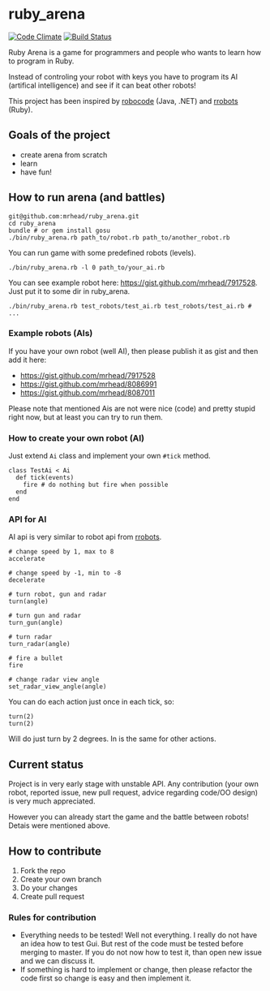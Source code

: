 # ruby_arena
[![Code
Climate](https://codeclimate.com/github/mrhead/ruby_arena.png)](https://codeclimate.com/github/mrhead/ruby_arena)
[![Build Status](https://travis-ci.org/mrhead/ruby_arena.png)](https://travis-ci.org/mrhead/ruby_arena)

Ruby Arena is a game for programmers and people who wants to learn how to program in Ruby.

Instead of controling your robot with keys you have to program its AI (artifical intelligence) and see if it can beat other robots!

This project has been inspired by [robocode][robocode] (Java, .NET) and [rrobots][rrobots] (Ruby).

## Goals of the project

- create arena from scratch
- learn
- have fun!

## How to run arena (and battles)

```
git@github.com:mrhead/ruby_arena.git
cd ruby_arena
bundle # or gem install gosu
./bin/ruby_arena.rb path_to/robot.rb path_to/another_robot.rb
```

You can run game with some predefined robots (levels).

```
./bin/ruby_arena.rb -l 0 path_to/your_ai.rb
```

You can see example robot here: https://gist.github.com/mrhead/7917528. Just put it to some dir in ruby_arena.

```
./bin/ruby_arena.rb test_robots/test_ai.rb test_robots/test_ai.rb # ...
```

### Example robots (AIs)

If you have your own robot (well AI), then please publish it as gist and then add it here:

* https://gist.github.com/mrhead/7917528
* https://gist.github.com/mrhead/8086991
* https://gist.github.com/mrhead/8087011

Please note that mentioned Ais are not were nice (code) and pretty stupid right now, but at least you can try to run them.

### How to create your own robot (AI)

Just extend `Ai` class and implement your own `#tick` method.

```
class TestAi < Ai
  def tick(events)
    fire # do nothing but fire when possible
  end
end
```

### API for AI

AI api is very similar to robot api from [rrobots][rrobots].

```
# change speed by 1, max to 8
accelerate 

# change speed by -1, min to -8
decelerate

# turn robot, gun and radar
turn(angle)

# turn gun and radar
turn_gun(angle)

# turn radar
turn_radar(angle)

# fire a bullet
fire

# change radar view angle
set_radar_view_angle(angle)
```

You can do each action just once in each tick, so:

```
turn(2)
turn(2)
```

Will do just turn by 2 degrees. In is the same for other actions.

## Current status

Project is in very early stage with unstable API. Any contribution (your own robot, reported issue, new pull request, advice regarding code/OO design) is very much appreciated.

However you can already start the game and the battle between robots! Detais were mentioned above.

## How to contribute

1. Fork the repo
2. Create your own branch
3. Do your changes
4. Create pull request

### Rules for contribution

* Everything needs to be tested! Well not everything. I really do not have an idea how to test Gui. But rest of the code must be tested before merging to master. If you do not now how to test it, than open new issue and we can discuss it.
* If something is hard to implement or change, then please refactor the code first so change is easy and then implement it.

[robocode]: http://robocode.sourceforge.net/
[rrobots]: http://rrobots.rubyforge.org/
